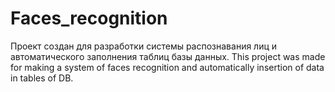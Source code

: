 # Faces_recognition
Проект создан для разработки системы распознавания лиц и автоматического заполнения таблиц базы данных.
This project was made for making a system of faces recognition and automatically insertion of data in tables of DB.
